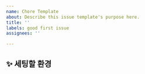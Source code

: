 ```yaml
---
name: Chore Template
about: Describe this issue template's purpose here.
title: ''
labels: good first issue
assignees: ''

---
```


## ✨ 세팅할 환경
